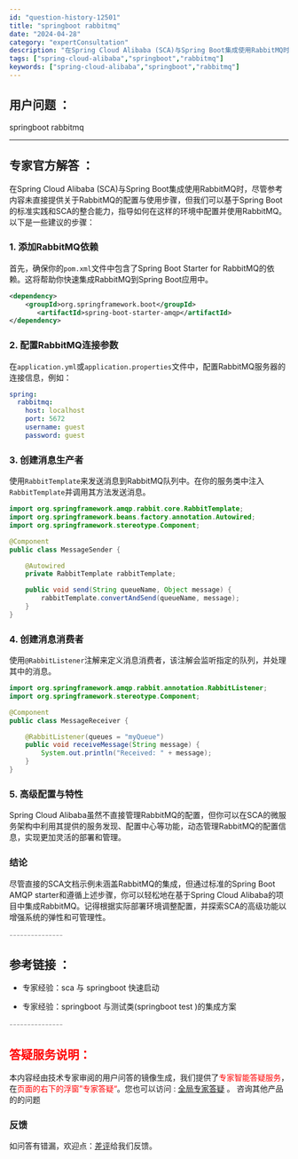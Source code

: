 ```yaml
---
id: "question-history-12501"
title: "springboot rabbitmq"
date: "2024-04-28"
category: "expertConsultation"
description: "在Spring Cloud Alibaba (SCA)与Spring Boot集成使用RabbitMQ时，尽管参考内容未直接提供关于RabbitMQ的配置与使用步骤，但我们可以基于Spring Boot的标准实践和SCA的整合能力，指导如何在这样的环境中配置并使用RabbitMQ。以下是一些建议的步"
tags: ["spring-cloud-alibaba","springboot","rabbitmq"]
keywords: ["spring-cloud-alibaba","springboot","rabbitmq"]
---
```


## 用户问题 ： 
 springboot rabbitmq  

---------------
## 专家官方解答 ：

在Spring Cloud Alibaba (SCA)与Spring Boot集成使用RabbitMQ时，尽管参考内容未直接提供关于RabbitMQ的配置与使用步骤，但我们可以基于Spring Boot的标准实践和SCA的整合能力，指导如何在这样的环境中配置并使用RabbitMQ。以下是一些建议的步骤：

### 1. 添加RabbitMQ依赖
首先，确保你的`pom.xml`文件中包含了Spring Boot Starter for RabbitMQ的依赖。这将帮助你快速集成RabbitMQ到Spring Boot应用中。
```xml
<dependency>
    <groupId>org.springframework.boot</groupId>
       <artifactId>spring-boot-starter-amqp</artifactId>
</dependency>
```

### 2. 配置RabbitMQ连接参数
在`application.yml`或`application.properties`文件中，配置RabbitMQ服务器的连接信息，例如：
```yaml
spring:
  rabbitmq:
    host: localhost
    port: 5672
    username: guest
    password: guest
```

### 3. 创建消息生产者
使用`RabbitTemplate`来发送消息到RabbitMQ队列中。在你的服务类中注入`RabbitTemplate`并调用其方法发送消息。
```java
import org.springframework.amqp.rabbit.core.RabbitTemplate;
import org.springframework.beans.factory.annotation.Autowired;
import org.springframework.stereotype.Component;

@Component
public class MessageSender {

    @Autowired
    private RabbitTemplate rabbitTemplate;

    public void send(String queueName, Object message) {
        rabbitTemplate.convertAndSend(queueName, message);
    }
}
```

### 4. 创建消息消费者
使用`@RabbitListener`注解来定义消息消费者，该注解会监听指定的队列，并处理其中的消息。
```java
import org.springframework.amqp.rabbit.annotation.RabbitListener;
import org.springframework.stereotype.Component;

@Component
public class MessageReceiver {

    @RabbitListener(queues = "myQueue")
    public void receiveMessage(String message) {
        System.out.println("Received: " + message);
    }
}
```

### 5. 高级配置与特性
Spring Cloud Alibaba虽然不直接管理RabbitMQ的配置，但你可以在SCA的微服务架构中利用其提供的服务发现、配置中心等功能，动态管理RabbitMQ的配置信息，实现更加灵活的部署和管理。

### 结论
尽管直接的SCA文档示例未涵盖RabbitMQ的集成，但通过标准的Spring Boot AMQP starter和遵循上述步骤，你可以轻松地在基于Spring Cloud Alibaba的项目中集成RabbitMQ。记得根据实际部署环境调整配置，并探索SCA的高级功能以增强系统的弹性和可管理性。


<font color="#949494">---------------</font> 


## 参考链接 ：

* 专家经验：sca 与 springboot 快速启动 
 
 * 专家经验：springboot 与测试类(springboot test )的集成方案 


 <font color="#949494">---------------</font> 
 


## <font color="#FF0000">答疑服务说明：</font> 

本内容经由技术专家审阅的用户问答的镜像生成，我们提供了<font color="#FF0000">专家智能答疑服务</font>，在<font color="#FF0000">页面的右下的浮窗”专家答疑“</font>。您也可以访问 : [全局专家答疑](https://answer.opensource.alibaba.com/docs/intro) 。 咨询其他产品的的问题

### 反馈
如问答有错漏，欢迎点：[差评](https://ai.nacos.io/user/feedbackByEnhancerGradePOJOID?enhancerGradePOJOId=12594)给我们反馈。
